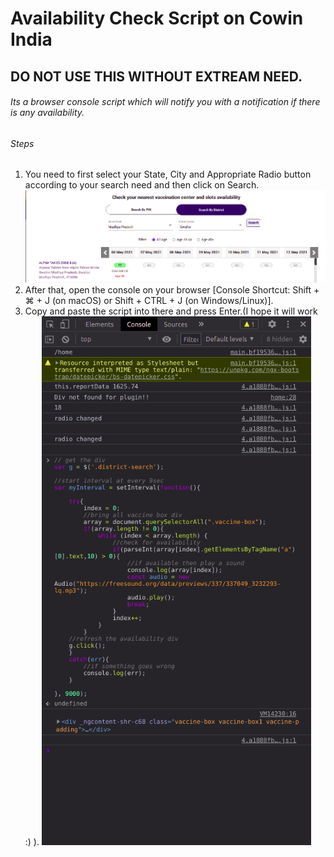 # Availability Check Script on Cowin India
## DO NOT USE THIS WITHOUT EXTREAM NEED. 
###### Its a browser console script which will notify you with a notification if there is any availability. 

###### Steps
1. You need to first select your State, City and Appropriate Radio button according to your search need and then click on Search.
![Snap](screens/step1.png)
2. After that, open the console on your browser [Console Shortcut: Shift + ⌘ + J (on macOS) or Shift + CTRL + J (on Windows/Linux)].
3. Copy and paste the script into there and press Enter.(I hope it will work :) ).
![Snap](screens/step2.png)
